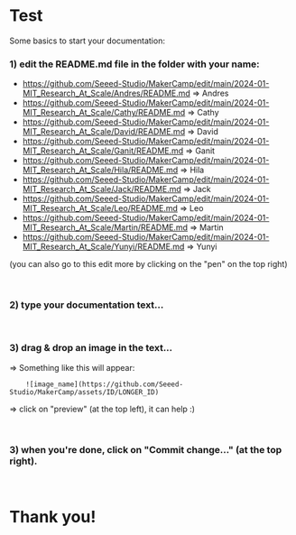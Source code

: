 # Test

Some basics to start your documentation:


### 1) edit the README.md file in the folder with your name:

- https://github.com/Seeed-Studio/MakerCamp/edit/main/2024-01-MIT_Research_At_Scale/Andres/README.md => Andres
- https://github.com/Seeed-Studio/MakerCamp/edit/main/2024-01-MIT_Research_At_Scale/Cathy/README.md => Cathy
- https://github.com/Seeed-Studio/MakerCamp/edit/main/2024-01-MIT_Research_At_Scale/David/README.md => David
- https://github.com/Seeed-Studio/MakerCamp/edit/main/2024-01-MIT_Research_At_Scale/Ganit/README.md => Ganit
- https://github.com/Seeed-Studio/MakerCamp/edit/main/2024-01-MIT_Research_At_Scale/Hila/README.md => Hila
- https://github.com/Seeed-Studio/MakerCamp/edit/main/2024-01-MIT_Research_At_Scale/Jack/README.md => Jack
- https://github.com/Seeed-Studio/MakerCamp/edit/main/2024-01-MIT_Research_At_Scale/Leo/README.md => Leo
- https://github.com/Seeed-Studio/MakerCamp/edit/main/2024-01-MIT_Research_At_Scale/Martin/README.md => Martin
- https://github.com/Seeed-Studio/MakerCamp/edit/main/2024-01-MIT_Research_At_Scale/Yunyi/README.md => Yunyi

(you can also go to this edit more by clicking on the "pen" on the top right)

<br>


### 2) type your documentation text...

<br>


### 3) drag & drop an image in the text...

=> Something like this will appear:
```
    ![image_name](https://github.com/Seeed-Studio/MakerCamp/assets/ID/LONGER_ID)
```

=> click on "preview" (at the top left), it can help :)

<br>

### 3) when you're done, click on "Commit change..." (at the top right).

<br>


# Thank you!

